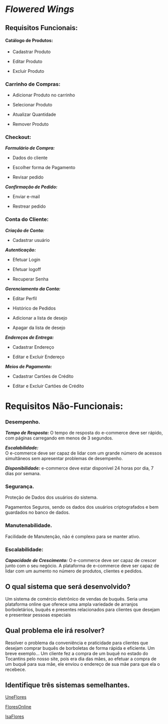 # *Flowered Wings*

## **Requisitos Funcionais:** #

#### **Catálogo de Produtos:** 

- Cadastrar Produto

- Editar Produto

- Excluir Produto

### **Carrinho de Compras:** 

- Adicionar Produto no carrinho

- Selecionar Produto

- Atualizar Quantidade

- Remover Produto

### **Checkout:**

**_Formulário de Compra:_**

- Dados do cliente

- Escolher forma de Pagamento

- Revisar pedido

**_Confirmação de Pedido:_**

- Enviar e-mail

- Restrear pedido

### **Conta do Cliente:**

**_Criação de Conta:_**

- Cadastrar usuário

**_Autenticação:_**

- Efetuar Login

- Efetuar logoff

- Recuperar Senha

**_Gerenciamento da Conta:_**

- Editar Perfil

- Histórico de Pedidos

- Adicionar a lista de desejo

- Apagar da lista de desejo

**_Endereços de Entrega:_**

- Cadastrar Endereço

- Editar e Excluir Endereço

**_Meios de Pagamento:_**

- Cadastrar Cartões de Crédito

- Editar e Excluir Cartões de Crédito



# Requisitos Não-Funcionais:

### **Desempenho.** 

_**Tempo de Resposta:**_
O tempo de resposta do e-commerce deve ser rápido, com páginas carregando em menos de 3 segundos.


**_Escalabilidade:_**	
O e-commerce deve ser capaz de lidar com um grande número de acessos simultâneos sem apresentar problemas de desempenho.

_**Disponibilidade:**_
e-commerce deve estar disponível 24 horas por dia, 7 dias por semana.

### **Segurança.**

Proteção de Dados dos usuários do sistema.

Pagamentos Seguros, sendo os dados dos usuários criptografados e bem guardados no banco de dados.


### **Manutenabilidade.**

Facilidade de Manutenção, não é complexo para se manter ativo.


### **Escalabilidade:**
**_Capacidade de Crescimento:_**
O e-commerce deve ser capaz de crescer junto com o seu negócio.
A plataforma de e-commerce deve ser capaz de lidar com um aumento no número de produtos, clientes e pedidos.



## **O qual sistema que será desenvolvido?**
Um sistema de comércio eletrônico de vendas de buquês.                                                                                                                                                                                 Seria uma plataforma online que oferece uma ampla variedade de arranjos borboletários, buquês e presentes relacionados para clientes que desejam e presentear pessoas especiais


## **Qual problema ele irá resolver?**
Resolver o problema da conveniência e praticidade para clientes que desejam comprar buquês de borboletas de forma rápida e eficiente. Um breve exemplo... Um cliente fez a compra de um buquê no estado do Tocantins pelo nosso site, pois era dia das mães, ao efetuar a compra de um buquê para sua mãe, ele enviou o endereço de sua mãe para que ela o recebece.

## **Identifique três sistemas semelhantes.**

[UneFlores](https://www.uniflores.com.br/)

[FloresOnline](https://www.floresonline.com.br/?gad_source=1&gclid=CjwKCAiAibeuBhAAEiwAiXBoJFjQbfBxu0mtPiFksYHV9c0ADnpaNM6z-g8VRpOlNCdhr1MFfDHBwBoCmPUQAvD_BwE) 

[IsaFlores](https://www.isabelaflores.com/?gad_source=1&gclid=CjwKCAiAibeuBhAAEiwAiXBoJHeJ6liw2UP21ZLyE1Ntb_1SGBRUaxGIdUVnuZp6GcI5SP0kyDnOWBoCehkQAvD_BwE
) 



